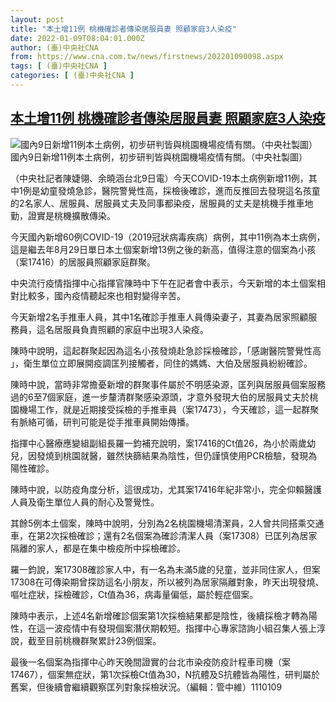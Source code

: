 ```yaml
---
layout: post
title: "本土增11例 桃機確診者傳染居服員妻 照顧家庭3人染疫"
date: 2022-01-09T08:04:01.000Z
author: (臺)中央社CNA
from: https://www.cna.com.tw/news/firstnews/202201090098.aspx
tags: [ (臺)中央社CNA ]
categories: [ (臺)中央社CNA ]
---
```

<!--1641715441000-->
[本土增11例 桃機確診者傳染居服員妻 照顧家庭3人染疫](https://www.cna.com.tw/news/firstnews/202201090098.aspx)
------

<div>
<div><div><div style="--aspect-ratio:1172/2076;"><picture><source media="(max-width: 414px)" data-srcset="https://imgcdn.cna.com.tw/www/WebPhotos/800/20220109/1172x2076_830646572538.jpg"><source media="(min-width: 413px)" data-srcset="https://imgcdn.cna.com.tw/www/WebPhotos/1024/20220109/1172x2076_830646572538.jpg"><img class='lazyload' data-src="https://imgcdn.cna.com.tw/www/WebPhotos/800/20220109/1172x2076_830646572538.jpg" alt="國內9日新增11例本土病例，初步研判皆與桃園機場疫情有關。（中央社製圖）" data-srcset="https://imgcdn.cna.com.tw/www/WebPhotos/800/20220109/1172x2076_830646572538.jpg 414w, https://imgcdn.cna.com.tw/www/WebPhotos/1024/20220109/1172x2076_830646572538.jpg 1024w"></picture></div><div>國內9日新增11例本土病例，初步研判皆與桃園機場疫情有關。（中央社製圖）</div></div></div><div></div><div><p>（中央社記者陳婕翎、余曉涵台北9日電）今天COVID-19本土病例新增11例，其中1例是幼童發燒急診，醫院警覺性高，採檢後確診，進而反推回去發現這名孩童的2名家人、居服員、居服員丈夫及同事都染疫，居服員的丈夫是桃機手推車地勤，證實是桃機擴散傳染。</p><p>今天國內新增60例COVID-19（2019冠狀病毒疾病）病例，其中11例為本土病例，這是繼去年8月29日單日本土個案新增13例之後的新高，值得注意的個案為小孩（案17416）的居服員照顧家庭群聚。</p><p>中央流行疫情指揮中心指揮官陳時中下午在記者會中表示，今天新增的本土個案相對比較多，國內疫情聽起來也相對變得辛苦。</p><p>今天新增2名手推車人員，其中1名確診手推車人員傳染妻子，其妻為居家照顧服務員，這名居服員負責照顧的家庭中出現3人染疫。</p><p>陳時中說明，這起群聚起因為這名小孩發燒赴急診採檢確診，「感謝醫院警覺性高 」，衛生單位立即展開疫調匡列接觸者，同住的媽媽、大伯及居服員紛紛確診。</p><p>陳時中說，當時非常擔憂新增的群聚事件屬於不明感染源，匡列與居服員個案服務過的6至7個家庭，進一步釐清群聚感染源頭，才意外發現大伯的居服員丈夫於桃園機場工作，就是近期接受採檢的手推車員（案17473），今天確診，這一起群聚有脈絡可循，研判可能是從手推車員開始傳播。</p><p>指揮中心醫療應變組副組長羅一鈞補充說明，案17416的Ct值26，為小於兩歲幼兒，因發燒到桃園就醫，雖然快篩結果為陰性，但仍謹慎使用PCR檢驗，發現為陽性確診。</p><p>陳時中說，以防疫角度分析，這很成功，尤其案17416年紀非常小，完全仰賴醫護人員及衛生單位人員的耐心及警覺性。</p><p>其餘5例本土個案，陳時中說明，分別為2名桃園機場清潔員，2人曾共同搭乘交通車，在第2次採檢確診；還有2名個案為確診清潔人員（案17308）已匡列為居家隔離的家人，都是在集中檢疫所中採檢確診。</p><p>羅一鈞說，案17308確診家人中，有一名為未滿5歲的兒童，並非同住家人，但案17308在可傳染期曾探訪這名小朋友，所以被列為居家隔離對象，昨天出現發燒、嘔吐症狀，採檢確診，Ct值為36，病毒量偏低，屬於輕症個案。</p><p>陳時中表示，上述4名新增確診個案第1次採檢結果都是陰性，後續採檢才轉為陽性，在這一波疫情中有發現個案潛伏期較短。指揮中心專家諮詢小組召集人張上淳說，截至目前桃機群聚累計23例個案。</p><p>最後一名個案為指揮中心昨天晚間證實的台北市染疫防疫計程車司機（案17467），個案無症狀，第1次採檢Ct值為30，N抗體及S抗體皆為陽性，研判屬於舊案，但後續會繼續觀察匡列對象採檢狀況。（編輯：管中維）1110109</p></div>
</div>
